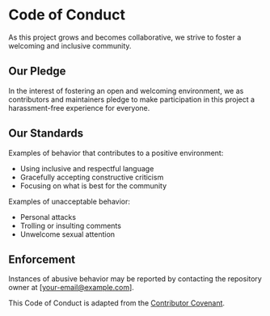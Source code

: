 # Code of Conduct

As this project grows and becomes collaborative, we strive to foster a welcoming and inclusive community.

## Our Pledge

In the interest of fostering an open and welcoming environment, we as contributors and maintainers pledge to make participation in this project a harassment-free experience for everyone.

## Our Standards

Examples of behavior that contributes to a positive environment:
- Using inclusive and respectful language
- Gracefully accepting constructive criticism
- Focusing on what is best for the community

Examples of unacceptable behavior:
- Personal attacks
- Trolling or insulting comments
- Unwelcome sexual attention

## Enforcement

Instances of abusive behavior may be reported by contacting the repository owner at [your-email@example.com].

This Code of Conduct is adapted from the [Contributor Covenant](https://www.contributor-covenant.org/).
